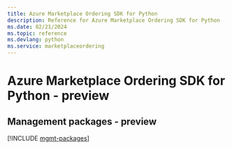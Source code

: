 ```yaml
---
title: Azure Marketplace Ordering SDK for Python
description: Reference for Azure Marketplace Ordering SDK for Python
ms.date: 02/21/2024
ms.topic: reference
ms.devlang: python
ms.service: marketplaceordering
---
```

# Azure Marketplace Ordering SDK for Python - preview

## Management packages - preview
[!INCLUDE [mgmt-packages](marketplace-ordering-mgmt-index.md)]